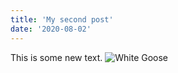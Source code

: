 ```yaml
---
title: 'My second post'
date: '2020-08-02'
---
```


This is some new text. 
![White Goose](/goose.png 'White Goose')